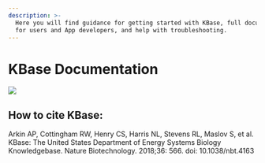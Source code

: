 ```yaml
---
description: >-
  Here you will find guidance for getting started with KBase, full documentation
  for users and App developers, and help with troubleshooting.
---
```


# KBase Documentation

![](.gitbook/assets/kbase-logo-landscape.jpg)

## How to cite KBase:

Arkin AP, Cottingham RW, Henry CS, Harris NL, Stevens RL, Maslov S, et al. KBase: The United States Department of Energy Systems Biology Knowledgebase. Nature Biotechnology. 2018;36: 566. doi: 10.1038/nbt.4163





